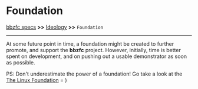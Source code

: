 # Foundation

[bbzfc specs](../bbzfc_specs.md) **>>** [Ideology](ideology.md) **>>** `Foundation`

---

At some future point in time, a foundation might be created to further promote, and support the **bbzfc** project.
However, initially, time is better spent on development, and on pushing out a usable demonstrator as soon as possible.

PS: Don't underestimate the power of a foundation! Go take a look at the
[The Linux Foundation](http://www.linuxfoundation.org/) = )
